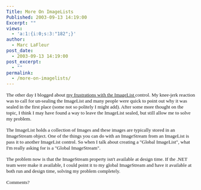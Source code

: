 ```yaml
---
Title: More On ImageLists
Published: 2003-09-13 14:19:00
Excerpt: ""
views:
  - 'a:1:{i:0;s:3:"182";}'
author:
  - Marc LaFleur
post_date:
  - 2003-09-13 14:19:00
post_excerpt:
  - ""
permalink:
  - /more-on-imagelists/
---
```

<p><font face=Verdana size=2>The other day I blogged about </font><a href="http://weblogs.asp.net/mlafleur/posts/27017.aspx"><font face=Verdana size=2>my frustrations with the ImageList </font></a><font face=Verdana size=2>control. My knee-jerk reaction was to call for un-sealing the ImageList and many people were quick to point out why it was sealed in the first place (some not so politely I might add). After some more thought on the topic, I think I may have found a way to leave the ImageList sealed, but still allow me to solve my problem.</font></p>
<p><font face=Verdana size=2>The ImageList holds a collection of Images and these images are typically stored in an ImageStream object. One of the things you can do with an ImageStream from an ImageList is pass it to another ImageList control. So when I talk about creating a "Global ImageList", what I'm really asking for is a "Global ImageStream".</font></p>
<p><font face=Verdana size=2>The problem now is that the ImageStream property isn't available at design time. If the .NET team were make it available, I could point it to my global ImageStream and have it available at both run and design time, solving my problem completely.</font></p>
<p><font face=Verdana size=2>Comments? </font></p>
<p><font face=Verdana size=2></font>&nbsp;</p>
<p>&nbsp;</p>